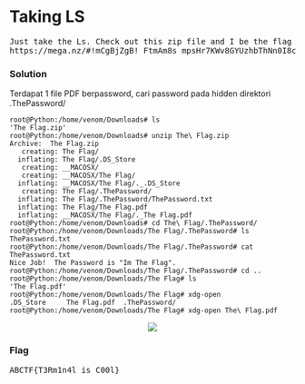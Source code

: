 <h1><b>Taking LS</h1></b>
<pre>
Just take the Ls. Check out this zip file and I be the flag will remain hidden. 
https://mega.nz/#!mCgBjZgB!_FtmAm8s_mpsHr7KWv8GYUzhbThNn0I8cHMBi4fJQp8
</pre>
</b><h3>Solution</h3></b>
<p>Terdapat 1 file PDF berpassword, cari password pada hidden direktori .ThePassword/</p>

```console
root@Python:/home/venom/Downloads# ls
'The Flag.zip'
root@Python:/home/venom/Downloads# unzip The\ Flag.zip 
Archive:  The Flag.zip
   creating: The Flag/
  inflating: The Flag/.DS_Store      
   creating: __MACOSX/
   creating: __MACOSX/The Flag/
  inflating: __MACOSX/The Flag/._.DS_Store  
   creating: The Flag/.ThePassword/
  inflating: The Flag/.ThePassword/ThePassword.txt  
  inflating: The Flag/The Flag.pdf   
  inflating: __MACOSX/The Flag/._The Flag.pdf  
root@Python:/home/venom/Downloads# cd The\ Flag/.ThePassword/
root@Python:/home/venom/Downloads/The Flag/.ThePassword# ls
ThePassword.txt
root@Python:/home/venom/Downloads/The Flag/.ThePassword# cat ThePassword.txt 
Nice Job!  The Password is "Im The Flag".
root@Python:/home/venom/Downloads/The Flag/.ThePassword# cd ..
root@Python:/home/venom/Downloads/The Flag# ls
'The Flag.pdf'
root@Python:/home/venom/Downloads/The Flag# xdg-open 
.DS_Store     The Flag.pdf  .ThePassword/ 
root@Python:/home/venom/Downloads/The Flag# xdg-open The\ Flag.pdf 
```
<p align='center'>
  <img src='https://github.com/enomarozi/Writeup-CTF_Online/blob/master/CTFlearn/Forensics/Images/Taking%20LS.jpg'>
</p>
</b><h3>Flag</h3></b>
<pre>
ABCTF{T3Rm1n4l_is_C00l}
</pre>
